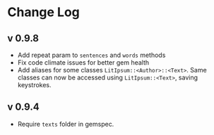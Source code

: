 # Change Log


## v 0.9.8
* Add repeat param to `sentences` and `words` methods
* Fix code climate issues for better gem health
* Add aliases for some classes `LitIpsum::<Author>::<Text>`. Same classes can now be accessed using `LitIpsum::<Text>`, saving keystrokes.

## v 0.9.4
* Require `texts` folder in gemspec.